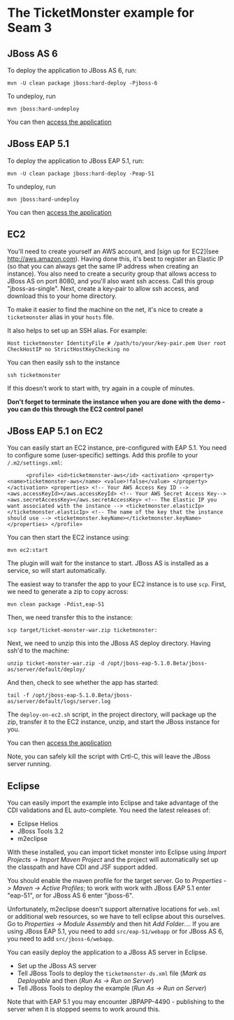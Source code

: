 The TicketMonster example for Seam 3
====================================

JBoss AS 6
----------

To deploy the application to JBoss AS 6, run:

  `mvn -U clean package jboss:hard-deploy -Pjboss-6`

To undeploy, run

  `mvn jboss:hard-undeploy`
  
You can then [access the application](http://localhost:8080/ticket-monster/)
  
  
JBoss EAP 5.1
-------------

To deploy the application to JBoss EAP 5.1, run:

  `mvn -U clean package jboss:hard-deploy -Peap-51`

To undeploy, run

  `mvn jboss:hard-undeploy`
  
You can then [access the application](http://localhost:8080/ticket-monster/)

  
EC2
---

You'll need to create yourself an AWS account, and [sign up for EC2](see http://aws.amazon.com).
Having done this, it's best to register an Elastic IP (so that you can always get the same
IP address when creating an instance). You also need to create a security group that allows 
access to JBoss AS on port 8080, and you'll also want ssh access. Call this group 
"jboss-as-single". Next, create a key-pair to allow ssh access, and download this to your home
directory.

To make it easier to find the machine on the net, it's nice to create a `ticketmonster` alias 
in your `hosts` file.  

It also helps to set up an SSH alias. For example:

`Host ticketmonster
   IdentityFile # /path/to/your/key-pair.pem
   User root
   CheckHostIP no
   StrictHostKeyChecking no`
   
You can then easily ssh to the instance 

  `ssh ticketmonster`

If this doesn't work to start with, try again in a couple of minutes.

**Don't forget to terminate the instance when you are done with the demo - you can do this through
the EC2 control panel**


JBoss EAP 5.1 on EC2
--------------------

You can easily start an EC2 instance, pre-configured with EAP 5.1. You need to configure some
(user-specific) settings. Add this profile to your `/.m2/settings.xml`:

`      <profile>
         <id>ticketmonster-aws</id>
         <activation>
            <property>
               <name>ticketmonster-aws</name>
               <value>!false</value>
            </property>
         </activation>
         <properties>
         	<!-- Your AWS Access Key ID -->
            <aws.accessKeyId></aws.accessKeyId>
            <!-- Your AWS Secret Access Key-->
            <aws.secretAccessKey></aws.secretAccessKey>
            <!-- The Elastic IP you want associated with the instance -->
            <ticketmonster.elasticIp></ticketmonster.elasticIp>
            <!-- The name of the key that the instance should use -->
            <ticketmonster.keyName></ticketmonster.keyName>
         </properties>
      </profile>`
  
You can then start the EC2 instance using:

  `mvn ec2:start`
  
The plugin will wait for the instance to start. JBoss AS is installed as a service, so will start
automatically.

The easiest way to transfer the app to your EC2 instance is to use `scp`. First, we need to generate
a zip to copy across:

  `mvn clean package -Pdist,eap-51`

Then, we need transfer this to the instance:

  `scp target/ticket-monster-war.zip ticketmonster:`
  
Next, we need to unzip this into the JBoss AS deploy directory. Having ssh'd to the machine:

  `unzip ticket-monster-war.zip -d /opt/jboss-eap-5.1.0.Beta/jboss-as/server/default/deploy/`
  
And then, check to see whether the app has started:

  `tail -f /opt/jboss-eap-5.1.0.Beta/jboss-as/server/default/logs/server.log`
  
The `deploy-on-ec2.sh` script, in the project directory, will package up the zip, transfer it to
the EC2 instance, unzip, and start the JBoss instance for you.

You can then [access the application](http://ticket:8080/ticket-monster/)

Note, you can safely kill the script with Crtl-C, this will leave the JBoss server running.

Eclipse
-------

You can easily import the example into Eclipse and take advantage of the CDI validations
and EL auto-complete. You need the latest releases of:

* Eclipse Helios
* JBoss Tools 3.2
* m2eclipse

With these installed, you can import ticket monster into Eclipse using 
_Import Projects -> Import Maven Project_ and the project will automatically set up the
classpath and have CDI and JSF support added.

You should enable the maven profile for the target server. Go to _Properties -> Maven -> Active Profiles_;
to work with work with JBoss EAP 5.1 enter "eap-51", or for JBoss AS 6 enter "jboss-6".

Unfortunately, m2eclipse doesn't support alternative locations for `web.xml` or additional web
resources, so we have to tell eclipse about this ourselves. Go to  _Properties -> Module Assembly_
and then hit _Add Folder..._. If you are using JBoss EAP 5.1, you need to add `src/eap-51/webapp`
or for JBoss AS 6, you need to add `src/jboss-6/webapp`.

You can easily deploy the application to a JBoss AS server in Eclipse.

* Set up the JBoss AS server
* Tell JBoss Tools to deploy the `ticketmonster-ds.xml` file (_Mark as Deployable_ and then 
  (_Run As -> Run on Server_)
* Tell JBoss Tools to deploy the example (_Run As -> Run on Server_)

Note that with EAP 5.1 you may encounter JBPAPP-4490 - publishing to the server when it is stopped seems
to work around this.


